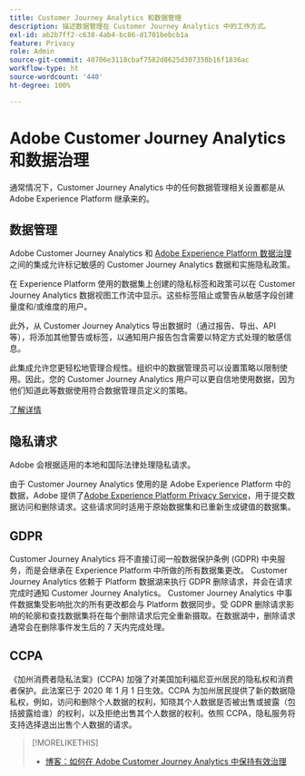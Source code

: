 ```yaml
---
title: Customer Journey Analytics 和数据管理
description: 描述数据管理在 Customer Journey Analytics 中的工作方式。
exl-id: ab2b7ff2-c638-4ab4-bc86-d1701bebcb1a
feature: Privacy
role: Admin
source-git-commit: 40706e3118cbaf7582d8625d307358b16f1836ac
workflow-type: ht
source-wordcount: '440'
ht-degree: 100%

---
```


# Adobe Customer Journey Analytics 和数据治理

通常情况下，Customer Journey Analytics 中的任何数据管理相关设置都是从 Adobe Experience Platform 继承来的。

## 数据管理

Adobe Customer Journey Analytics 和 [Adobe Experience Platform 数据治理](https://experienceleague.adobe.com/docs/experience-platform/data-governance/home.html?lang=zh-Hans)之间的集成允许标记敏感的 Customer Journey Analytics 数据和实施隐私政策。

在 Experience Platform 使用的数据集上创建的隐私标签和政策可以在 Customer Journey Analytics 数据视图工作流中显示。这些标签阻止或警告从敏感字段创建量度和/或维度的用户。

此外，从 Customer Journey Analytics 导出数据时（通过报告、导出、API 等），将添加其他警告或标签，以通知用户报告包含需要以特定方式处理的敏感信息。

此集成允许您更轻松地管理合规性。组织中的数据管理员可以设置策略以限制使用。因此，您的 Customer Journey Analytics 用户可以更自信地使用数据，因为他们知道此等数据使用符合数据管理员定义的策略。

[了解详情](/help/data-views/data-governance.md)

## 隐私请求

Adobe 会根据适用的本地和国际法律处理隐私请求。

由于 Customer Journey Analytics 使用的是 Adobe Experience Platform 中的数据，Adobe 提供了[Adobe Experience Platform Privacy Service](https://experienceleague.adobe.com/docs/experience-platform/privacy/home.html?lang=zh-Hans)，用于提交数据访问和删除请求。这些请求同时适用于原始数据集和已重新生成键值的数据集。

## GDPR

Customer Journey Analytics 将不直接订阅一般数据保护条例 (GDPR) 中央服务，而是会继承在 Experience Platform 中所做的所有数据集更改。 Customer Journey Analytics 依赖于 Platform 数据湖来执行 GDPR 删除请求，并会在请求完成时通知 Customer Journey Analytics。 Customer Journey Analytics 中事件数据集受影响批次的所有更改都会与 Platform 数据同步。受 GDPR 删除请求影响的轮廓和查找数据集将在每个删除请求后完全重新摄取。在数据湖中，删除请求通常会在删除事件发生后的 7 天内完成处理。

## CCPA

《加州消费者隐私法案》(CCPA) 加强了对美国加利福尼亚州居民的隐私权和消费者保护。此法案已于 2020 年 1 月 1 日生效。CCPA 为加州居民提供了新的数据隐私权，例如，访问和删除个人数据的权利，知晓其个人数据是否被出售或披露（包括披露给谁）的权利，以及拒绝出售其个人数据的权利。依照 CCPA，隐私服务将支持选择退出出售个人数据的请求。

>[!MORELIKETHIS]
>
>* [博客：如何在 Adobe Customer Journey Analytics 中保持有效治理](https://experienceleaguecommunities.adobe.com/t5/adobe-analytics-blogs/bg-p/adobe-analytics-blogs/page/4)
